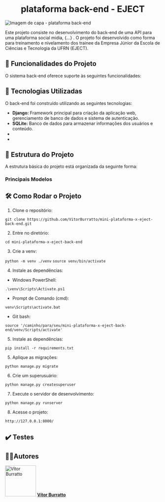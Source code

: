 <h1 align="center"> plataforma back-end - EJECT </h1>

![Imagem de capa - plataforma back-end]()

Este projeto consiste no desenvolvimento do back-end de uma API para uma plataforma social midia, {...} . O projeto foi desenvolvido como forma para treinamento e nivelamento dos trainee da Empresa Júnior da Escola de Ciências e Tecnologia da UFRN (EJECT).


## 🔧 Funcionalidades do Projeto

O sistema back-end oferece suporte às seguintes funcionalidades:



## 🚀 Tecnologias Utilizadas

O back-end foi construído utilizando as seguintes tecnologias:

-  **Django:** Framework principal para criação da aplicação web, gerenciamento de banco de dados e sistema de autenticação.
-  **SQLite:** Banco de dados para armazenar informações dos usuários e conteúdo.
-
-

## 📁 Estrutura do Projeto

A estrutura básica do projeto está organizada da seguinte forma:


### Principais Modelos  



## 🛠 Como Rodar o Projeto  

1. Clone o repositório:

`git clone https://github.com/VitorBurratto/mini-plataforma-x-eject-back-end.git`

2. Entre no diretório:

`cd mini-plataforma-x-eject-back-end`

3. Crie a venv:

`python -m venv ./venv`
`source venv/bin/activate`

4. Instale as dependências:
    
- Windows PowerShell:

`.\venv\Scripts\Activate.ps1`

- Prompt de Comando (cmd):

`venv\Scripts\activate.bat`

- Git bash:

`source '/caminho/para/seu/mini-plataforma-x-eject-back-end/venv/Scripts/activate'`

5. Instale as dependências:

`pip install -r requirements.txt`

5. Aplique as migrações:

`python manage.py migrate`

6. Crie um superusuário:

`python manage.py createsuperuser`

7. Execute o servidor de desenvolvimento:

`python manage.py runserver`

8. Acesse o projeto:

`http://127.0.0.1:8000/`

## ✔️ Testes



## 🧑‍💻Autores

<img src="https://github.com/VitorBurratto.png" alt="Vítor Burratto" width="100" height="100"/> **[Vítor Burratto](https://github.com/VitorBurratto)**

